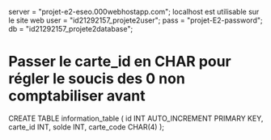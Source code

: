 server = "projet-e2-eseo.000webhostapp.com"; localhost est utilisable sur le site web
user = "id21292157_projete2user";
pass = "projet-E2-password";
db = "id21292157_projete2database";

# Passer le carte_id en CHAR pour régler le soucis des 0 non comptabiliser avant
CREATE TABLE information_table (
    id INT AUTO_INCREMENT PRIMARY KEY,
    carte_id INT, 
    solde INT,
    carte_code CHAR(4)
);


